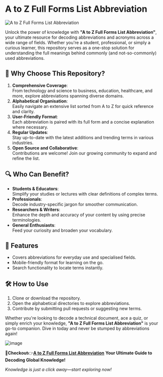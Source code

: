 # A to Z Full Forms List Abbreviation

![A to Z Full Forms List Abbreviation](https://github.com/user-attachments/assets/680ab622-bcc6-46cc-a254-e787ace9a093)

Unlock the power of knowledge with **"A to Z Full Forms List Abbreviation"**, your ultimate resource for decoding abbreviations and acronyms across a wide range of fields. Whether you're a student, professional, or simply a curious learner, this repository serves as a one-stop solution for understanding the full meanings behind commonly (and not-so-commonly) used abbreviations.  

## 🌟 Why Choose This Repository?  
1. **Comprehensive Coverage**:  
   From technology and science to business, education, healthcare, and more, explore abbreviations spanning diverse domains.  
2. **Alphabetical Organisation**:  
   Easily navigate an extensive list sorted from A to Z for quick reference and clarity.  
3. **User-Friendly Format**:  
   Each abbreviation is paired with its full form and a concise explanation where necessary.  
4. **Regular Updates**:  
   Stay up-to-date with the latest additions and trending terms in various industries.  
5. **Open Source and Collaborative**:  
   Contributions are welcome! Join our growing community to expand and refine the list.  

## 🔍 Who Can Benefit?  
- **Students & Educators**:  
  Simplify your studies or lectures with clear definitions of complex terms.  
- **Professionals**:  
  Decode industry-specific jargon for smoother communication.  
- **Researchers & Writers**:  
  Enhance the depth and accuracy of your content by using precise terminologies.  
- **General Enthusiasts**:  
  Feed your curiosity and broaden your vocabulary.  

## 🚀 Features  
- Covers abbreviations for everyday use and specialised fields.  
- Mobile-friendly format for learning on the go.  
- Search functionality to locate terms instantly.  

## 🛠 How to Use  
1. Clone or download the repository.  
2. Open the alphabetical directories to explore abbreviations.  
3. Contribute by submitting pull requests or suggesting new terms.  

Whether you're looking to decode a technical document, ace a quiz, or simply enrich your knowledge, **"A to Z Full Forms List Abbreviation"** is your go-to companion. Dive in today and never be stumped by abbreviations again!

![image](https://github.com/user-attachments/assets/cea8528e-717a-42c9-b887-0d4aa7fa31fd)

🎯**Checkout**👉[**A to Z Full Forms List Abbreviation**](https://atozfullformslist.blogspot.com/) **Your Ultimate Guide to Decoding Global Knowledge!**

*Knowledge is just a click away—start exploring now!*
